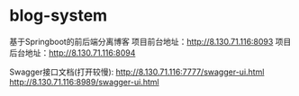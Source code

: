 # blog-system
基于Springboot的前后端分离博客
项目前台地址：http://8.130.71.116:8093
项目后台地址：http://8.130.71.116:8094

Swagger接口文档(打开较慢):
  http://8.130.71.116:7777/swagger-ui.html
  http://8.130.71.116:8989/swagger-ui.html
